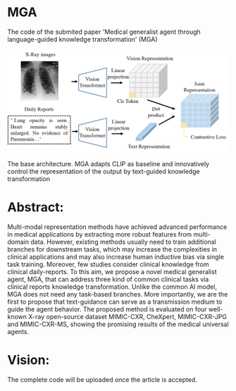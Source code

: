 # MGA
The code of the submited paper 'Medical generalist agent through language-guided knowledge transformation' (MGA)
<div align=center>
<img src="git.png" width="800">
</div>

The base architecture. MGA adapts CLIP as baseline and innovatively control the representation of the output by text-guided knowledge transformation


# Abstract:
Multi-modal representation methods have achieved advanced performance in medical applications by extracting more robust features from multi-domain data. However, existing methods usually need to train additional branches for downstream tasks, which may increase the complexities in clinical applications and may also increase human inductive bias via single task training. Moreover, few studies consider clinical knowledge from clinical daily-reports. To this aim, we propose a novel medical generalist agent, MGA, that can address three kind of common clinical tasks via clinical reports knowledge transformation. Unlike the common AI model, MGA does not need any task-based branches. More importantly, we are the first to propose that text-guidance can serve as a transmission medium to guide the agent behavior. The proposed method is evaluated on four well-known X-ray open-source dataset MIMIC-CXR, CheXpert, MIMIC-CXR-JPG and MIMIC-CXR-MS, showing the promising results of the medical universal agents.

# Vision:
The complete code will be uploaded once the article is accepted.
